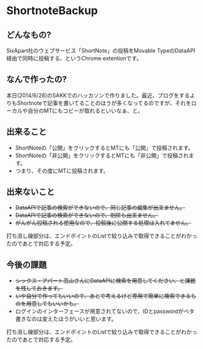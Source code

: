 # ShortnoteBackup

## どんなもの?

SixApart社のウェブサービス「ShortNote」の投稿をMovable TypeのDataAPI経由で同時に投稿する、というChrome extentionです。

## なんで作ったの?

本日(2014/6/28)のSAKKでのハッカソンで作りました。最近、ブログをするよりもShortnoteで記事を書いてることのほうが多くなってるのですが、それをローカルや自分のMTにもコピーが取れるといいなぁ、と。

## 出来ること

* ShortNoteの「公開」をクリックするとMTにも「公開」で投稿されます。
* ShortNoteの「非公開」をクリックするとMTにも「非公開」で投稿されます。
* つまり、その度にMTに投稿されます。

## 出来ないこと

* ~~DataAPIで記事の検索ができないので、同じ記事の編集が出来ません。~~
* ~~DataAPIで記事の検索ができないので、削除も出来ません。~~
* ~~がんがん投稿される使用なので、投稿後に公開する処理は入れてません。~~

打ち消し線部分は、エンドポイントのListで絞り込みで取得できることがわかったのであとで対応する予定。

## 今後の課題

* ~~シックス・アパート高山さんにDataAPIに検索を用意してください、と課題を残しておきます。~~
* ~~いや自分で作ってもいいので、あとで考えるけど専用で簡単に検索できるものを用意してもいいかも。~~
* ログインのインターフェースが用意されてないので、IDとpasswordがベタ書きなのは変えたほうがいいと思います。

打ち消し線部分は、エンドポイントのListで絞り込みで取得できることがわかったのであとで対応する予定。
